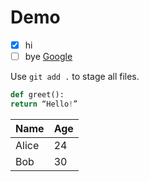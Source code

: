 # Demo

- [x] hi
- [ ] bye
[Google](https://www.google.com)

Use `git add .` to stage all files.
```python
def greet():
return “Hello!”
```
| Name   | Age |
|--------|-----|
| Alice  |  24 |
| Bob    |  30 |
